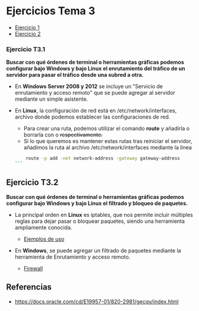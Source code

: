 # Ejercicios Tema 3

- [Ejercicio 1](#ejercicio-t31)
- [Ejercicio 2](#ejercicio-t32)

### Ejercicio T3.1 

**Buscar con qué órdenes de terminal o herramientas gráficas podemos configurar bajo Windows y bajo Linux el enrutamiento del tráfico de un servidor para pasar el tráfico desde una subred a otra.**

- En **Windows Server 2008 y 2012** se incluye un "Servicio de enrutamiento y acceso remoto" que se puede agregar al servidor mediante un simple asistente.

- En **Linux**, la configuración de red está en /etc/network/interfaces, archivo donde podemos establecer las configuraciones de red. 

   - Para crear una ruta, podemos utilizar el comando **route** y añadirla o borrarla con <add> o <del> respectivamente. 
   - Si lo que queremos es mantener estas rutas tras reiniciar el servidor, añadimos la ruta al archivo /etc/network/interfaces mediante la línea 
	````sh
		route -p add -net network-address -gateway gateway-address 
	```

## Ejercicio T3.2 
**Buscar con qué órdenes de terminal o herramientas gráficas podemos configurar bajo Windows y bajo Linux el filtrado y bloqueo de paquetes.**


- La principal orden en **Linux** es iptables, que nos permite incluir múltiples reglas para dejar pasar o bloquear paquetes, siendo una herramienta ampliamente conocida.
   - [Ejemplos de uso](http://www.linux-party.com/index.php/57-seguridad/7980-20-ejemplos-iptables-para-administradores-de-sistemas-linux)

- En **Windows**, se puede agregar un filtrado de paquetes mediante la herramienta de Enrutamiento y acceso remoto.
  - [Firewall](http://es.ccm.net/contents/590-firewall)

## Referencias

- https://docs.oracle.com/cd/E19957-01/820-2981/gecqy/index.html
